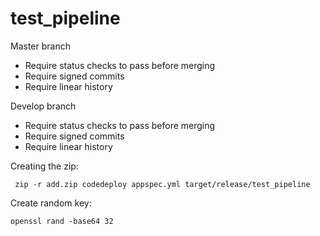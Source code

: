 # test_pipeline

Master branch

* Require status checks to pass before merging
* Require signed commits
* Require linear history

Develop branch

* Require status checks to pass before merging
* Require signed commits
* Require linear history

Creating the zip:

     zip -r add.zip codedeploy appspec.yml target/release/test_pipeline


Create random key:

    openssl rand -base64 32
